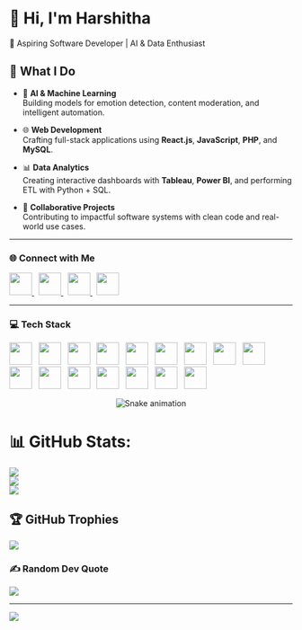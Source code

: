 # 👋 Hi, I'm Harshitha  
💼 Aspiring Software Developer | AI & Data Enthusiast


## 🚀 What I Do

- 🧠 **AI & Machine Learning**  
  Building models for emotion detection, content moderation, and intelligent automation.

- 🌐 **Web Development**  
  Crafting full-stack applications using **React.js**, **JavaScript**, **PHP**, and **MySQL**.

- 📊 **Data Analytics**  
  Creating interactive dashboards with **Tableau**, **Power BI**, and performing ETL with Python + SQL.

- 🤝 **Collaborative Projects**  
  Contributing to impactful software systems with clean code and real-world use cases.

---


### 🌐 Connect with Me

<p align="left">
  <a href="https://github.com/Maryala-Harshitha58" target="_blank">
    <img src="https://cdn.jsdelivr.net/gh/devicons/devicon/icons/github/github-original.svg" width="40" />
  </a>
  &nbsp;
  <a href="https://linkedin.com/in/maryala-harshitha" target="_blank">
    <img src="https://cdn.jsdelivr.net/gh/devicons/devicon/icons/linkedin/linkedin-original.svg" width="40" />
  </a>
  &nbsp;
  <a href="https://instagram.com/harshitha_maryala" target="_blank">
    <img src="https://img.icons8.com/color/48/instagram-new--v1.png" width="40" />
  </a>
  &nbsp;
  <a href="mailto:Maryalaharshitha@gmail.com" target="_blank">
    <img src="https://img.icons8.com/color/48/gmail-new.png" width="40"/>
  </a>
</p>

---

### 💻 Tech Stack

<p align="left">
  <img src="https://cdn.jsdelivr.net/gh/devicons/devicon/icons/python/python-original.svg" width="40"/>
  &nbsp;
  <img src="https://cdn.jsdelivr.net/gh/devicons/devicon/icons/java/java-original.svg" width="40"/>
  &nbsp;
  <img src="https://cdn.jsdelivr.net/gh/devicons/devicon/icons/c/c-original.svg" width="40"/>
  &nbsp;
  <img src="https://cdn.jsdelivr.net/gh/devicons/devicon/icons/cplusplus/cplusplus-original.svg" width="40"/>
  &nbsp;
  <img src="https://cdn.jsdelivr.net/gh/devicons/devicon/icons/javascript/javascript-original.svg" width="40"/>
  &nbsp;
  <img src="https://cdn.jsdelivr.net/gh/devicons/devicon/icons/html5/html5-original.svg" width="40"/>
  &nbsp;
  <img src="https://cdn.jsdelivr.net/gh/devicons/devicon/icons/css3/css3-original.svg" width="40"/>
  &nbsp;
  <img src="https://cdn.jsdelivr.net/gh/devicons/devicon/icons/react/react-original.svg" width="40"/>
  &nbsp;
  <img src="https://cdn.jsdelivr.net/gh/devicons/devicon/icons/nodejs/nodejs-original.svg" width="40"/>
  &nbsp;
  <img src="https://cdn.jsdelivr.net/gh/devicons/devicon/icons/mongodb/mongodb-original.svg" width="40"/>
  &nbsp;
  <img src="https://cdn.jsdelivr.net/gh/devicons/devicon/icons/mysql/mysql-original.svg" width="40"/>
  &nbsp;
  <img src="https://cdn.jsdelivr.net/gh/devicons/devicon/icons/git/git-original.svg" width="40"/>
  &nbsp;
  <img src="https://cdn.jsdelivr.net/gh/devicons/devicon/icons/github/github-original.svg" width="40"/>
  &nbsp;
  <img src="https://cdn.jsdelivr.net/gh/devicons/devicon/icons/jenkins/jenkins-original.svg" width="40"/>
  &nbsp;
  <img src="https://cdn.jsdelivr.net/gh/devicons/devicon/icons/docker/docker-original.svg" width="40"/>
  &nbsp;
  <img src="https://cdn.jsdelivr.net/gh/devicons/devicon/icons/bitbucket/bitbucket-original.svg" width="40"/>
</p>

<!-- 🐍 Snake Animation (Dark Mode) -->
<div align="center">
  <img src="https://raw.githubusercontent.com/Maryala-Harshitha58/Maryala-Harshitha58/output/github-contribution-grid-snake-dark.svg" alt="Snake animation" />
</div>

# 📊 GitHub Stats:
![](https://github-readme-stats.vercel.app/api?username=Maryala-Harshitha58&theme=dark&hide_border=false&include_all_commits=true&count_private=false)<br/>
![](https://nirzak-streak-stats.vercel.app/?user=Maryala-Harshitha58&theme=dark&hide_border=false)<br/>
![](https://github-readme-stats.vercel.app/api/top-langs/?username=Maryala-Harshitha58&theme=dark&hide_border=false&include_all_commits=true&count_private=false&layout=compact)

## 🏆 GitHub Trophies
![](https://github-profile-trophy.vercel.app/?username=Maryala-Harshitha58&theme=radical&no-frame=false&no-bg=false&margin-w=4)

### ✍️ Random Dev Quote
![](https://quotes-github-readme.vercel.app/api?type=horizontal&theme=radical)

---
[![](https://visitcount.itsvg.in/api?id=Maryala-Harshitha58&icon=0&color=0)](https://visitcount.itsvg.in)

<!-- Proudly created with GPRM ( https://gprm.itsvg.in ) -->
